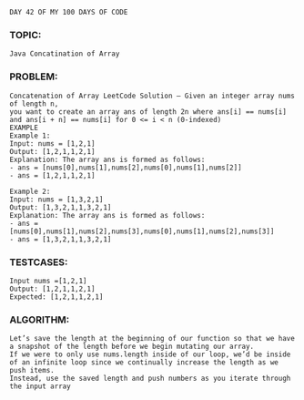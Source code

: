     DAY 42 OF MY 100 DAYS OF CODE
### TOPIC:
    Java Concatination of Array

### PROBLEM: 
    Concatenation of Array LeetCode Solution – Given an integer array nums of length n, 
    you want to create an array ans of length 2n where ans[i] == nums[i] and ans[i + n] == nums[i] for 0 <= i < n (0-indexed)
    EXAMPLE
    Example 1:
    Input: nums = [1,2,1]
    Output: [1,2,1,1,2,1]
    Explanation: The array ans is formed as follows:
    - ans = [nums[0],nums[1],nums[2],nums[0],nums[1],nums[2]]
    - ans = [1,2,1,1,2,1]

    Example 2:
    Input: nums = [1,3,2,1]
    Output: [1,3,2,1,1,3,2,1]
    Explanation: The array ans is formed as follows:
    - ans = [nums[0],nums[1],nums[2],nums[3],nums[0],nums[1],nums[2],nums[3]]
    - ans = [1,3,2,1,1,3,2,1]

### TESTCASES:
    Input nums =[1,2,1]
    Output: [1,2,1,1,2,1]
    Expected: [1,2,1,1,2,1]

### ALGORITHM:
    Let’s save the length at the beginning of our function so that we have a snapshot of the length before we begin mutating our array. 
    If we were to only use nums.length inside of our loop, we’d be inside of an infinite loop since we continually increase the length as we push items.
    Instead, use the saved length and push numbers as you iterate through the input array
